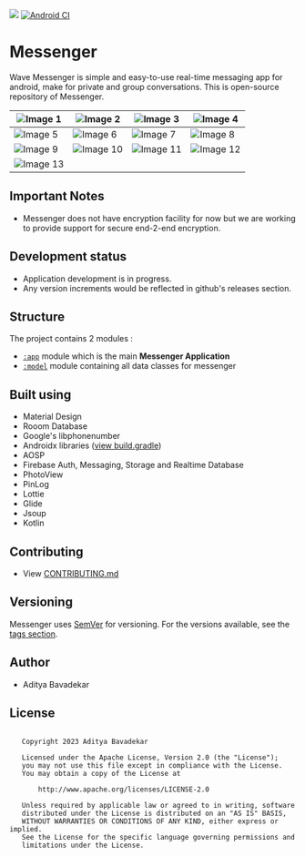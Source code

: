 ![](https://img.shields.io/github/v/release/AdityaBavadekar/Messenger?include_prereleases&label=Messenger)
[![Android CI](https://github.com/AdityaBavadekar/Messenger/actions/workflows/android.yml/badge.svg)](https://github.com/AdityaBavadekar/Messenger-Android/actions/workflows/android.yml)

# Messenger
Wave Messenger is simple and easy-to-use real-time messaging app for android, make for private and group conversations.
This is open-source repository of Messenger.

| ![Image 1](https://github.com/user-attachments/assets/1f6fdc0d-2959-44c0-bcdd-93fc0a5b0a12) | ![Image 2](https://github.com/user-attachments/assets/219eb341-ae89-43c7-a454-a8b4528034e6) | ![Image 3](https://github.com/user-attachments/assets/3f8c90ea-848c-45f1-b05f-35388bb01990) | ![Image 4](https://github.com/user-attachments/assets/50321ef1-35c2-424e-9bd5-21ec133c0569) |
| ---- | ---- | ---- | ---- |
| ![Image 5](https://github.com/user-attachments/assets/7da4fc08-e30b-47f6-a63a-2c63379115bf) | ![Image 6](https://github.com/user-attachments/assets/129f82d2-c69c-4421-8cab-c590bba24bdb) | ![Image 7](https://github.com/user-attachments/assets/19e0636d-7322-4cf3-8709-b4a23c7f1151) | ![Image 8](https://github.com/user-attachments/assets/1680b1c8-ecac-4291-be8a-8e010af2ac6e) |
| ![Image 9](https://github.com/user-attachments/assets/d6976717-8b31-4873-b7da-c78df6ed9192) | ![Image 10](https://github.com/user-attachments/assets/9747a5cb-5ae7-47ca-b195-cdbce260faf1) | ![Image 11](https://github.com/user-attachments/assets/19297bba-e4d6-4058-829a-3315f84b2b5e) | ![Image 12](https://github.com/user-attachments/assets/b7f9a744-7e80-4bf1-a4df-eea1faa7cac9) |
| ![Image 13](https://github.com/user-attachments/assets/27f973ef-682e-4dee-b06f-24010a8359ff) |  |  |  |

## Important Notes
- Messenger does not have encryption facility for now but we are working to provide support for secure end-2-end encryption.

## Development status
- Application development is in progress.
- Any version increments would be reflected in github's releases section.


## Structure
The project contains 2 modules :
- [```:app```](/app) module which is the main **Messenger Application**
- [```:model```](/model) module containing all data classes for messenger


## Built using
- Material Design
- Rooom Database
- Google's libphonenumber
- Androidx libraries ([view build.gradle](/app/build.gradle))
- AOSP
- Firebase Auth, Messaging, Storage and Realtime Database
- PhotoView
- PinLog
- Lottie
- Glide
- Jsoup
- Kotlin


## Contributing
- View [CONTRIBUTING.md](/CONTRIBUTING.md)


## Versioning
Messenger uses [SemVer](http://semver.org/) for versioning. 
For the versions available, see the 
[tags section](https://github.com/AdityaBavadekar/Messenger/tags).


## Author
 - Aditya Bavadekar


## License
```

   Copyright 2023 Aditya Bavadekar

   Licensed under the Apache License, Version 2.0 (the "License");
   you may not use this file except in compliance with the License.
   You may obtain a copy of the License at

       http://www.apache.org/licenses/LICENSE-2.0

   Unless required by applicable law or agreed to in writing, software
   distributed under the License is distributed on an "AS IS" BASIS,
   WITHOUT WARRANTIES OR CONDITIONS OF ANY KIND, either express or implied.
   See the License for the specific language governing permissions and
   limitations under the License.

```
